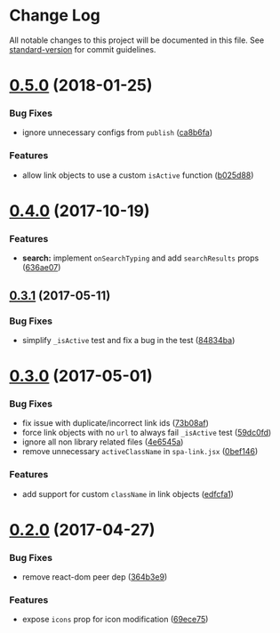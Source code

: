 # Change Log

All notable changes to this project will be documented in this file. See [standard-version](https://github.com/conventional-changelog/standard-version) for commit guidelines.

<a name="0.5.0"></a>
# [0.5.0](https://github.com/skipjack/react-banner/compare/v0.4.0...v0.5.0) (2018-01-25)


### Bug Fixes

* ignore unnecessary configs from `publish` ([ca8b6fa](https://github.com/skipjack/react-banner/commit/ca8b6fa))


### Features

* allow link objects to use a custom `isActive` function ([b025d88](https://github.com/skipjack/react-banner/commit/b025d88))



<a name="0.4.0"></a>
# [0.4.0](https://github.com/skipjack/react-banner/compare/v0.3.1...v0.4.0) (2017-10-19)


### Features

* **search:** implement `onSearchTyping` and add `searchResults` props ([636ae07](https://github.com/skipjack/react-banner/commit/636ae07))



<a name="0.3.1"></a>
## [0.3.1](https://github.com/skipjack/react-banner/compare/v0.3.0...v0.3.1) (2017-05-11)


### Bug Fixes

* simplify `_isActive` test and fix a bug in the test ([84834ba](https://github.com/skipjack/react-banner/commit/84834ba))



<a name="0.3.0"></a>
# [0.3.0](https://github.com/skipjack/react-banner/compare/v0.2.0...v0.3.0) (2017-05-01)


### Bug Fixes

* fix issue with duplicate/incorrect link ids ([73b08af](https://github.com/skipjack/react-banner/commit/73b08af))
* force link objects with no `url` to always fail `_isActive` test ([59dc0fd](https://github.com/skipjack/react-banner/commit/59dc0fd))
* ignore all non library related files ([4e6545a](https://github.com/skipjack/react-banner/commit/4e6545a))
* remove unnecessary `activeClassName` in `spa-link.jsx` ([0bef146](https://github.com/skipjack/react-banner/commit/0bef146))


### Features

* add support for custom `className` in link objects ([edfcfa1](https://github.com/skipjack/react-banner/commit/edfcfa1))



<a name="0.2.0"></a>
# [0.2.0](https://github.com/skipjack/react-banner/compare/v0.1.7...v0.2.0) (2017-04-27)


### Bug Fixes

* remove react-dom peer dep ([364b3e9](https://github.com/skipjack/react-banner/commit/364b3e9))


### Features

* expose `icons` prop for icon modification ([69ece75](https://github.com/skipjack/react-banner/commit/69ece75))
